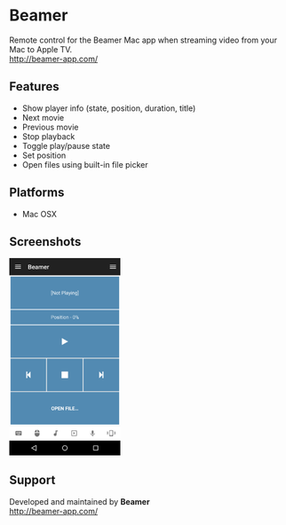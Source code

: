 # Beamer
Remote control for the Beamer Mac app when streaming video from your Mac to Apple TV.  
http://beamer-app.com/

## Features
* Show player info (state, position, duration, title)
*  Next movie
*  Previous movie
*  Stop playback
*  Toggle play/pause state
*  Set position
*  Open files using built-in file picker

## Platforms
* Mac OSX

## Screenshots
<img src="screen.png" width="200" />

## Support
Developed and maintained by **Beamer**  
http://beamer-app.com/
